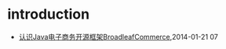 # introduction
* [认识Java电子商务开源框架BroadleafCommerce](/2014/2014-01-21-about-broadleafcommerce),2014-01-21 07
